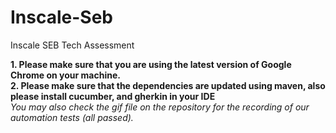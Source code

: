 # Inscale-Seb
Inscale SEB Tech Assessment

**1. Please make sure that you are using the latest version of Google Chrome  on your machine.** </br>
**2. Please make sure that the dependencies are updated using maven, also please install cucumber, and gherkin in your IDE**</br>
*You may also check the gif file on the repository for the recording of our automation tests (all passed).*
